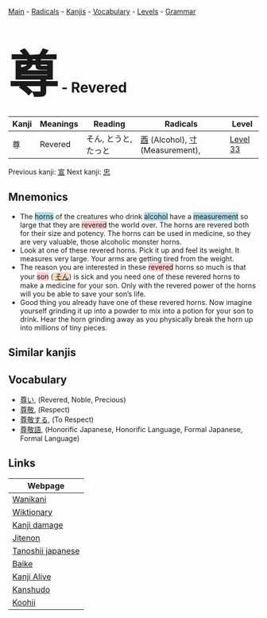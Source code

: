 <style> bigfont {font-size: 100px}</style>
[Main](../index.md) -
[Radicals](../radicals.md) -
[Kanjis](../kanjis.md) -
[Vocabulary](../vocabulary.md) -
[Levels](../levels.md) -
[Grammar](../grammar.md)
# <bigfont> 尊</bigfont> - Revered 

| Kanji | Meanings | Reading | Radicals | Level |
| --- | --- | --- | --- | --- |
| 尊 | Revered | そん, とうと, たっと | [酉](../radicals/酉.md) (Alcohol), [寸](../radicals/寸.md) (Measurement),  | [Level 33](../levels/wk_level33.md) |

Previous kanji: [宣](宣.md) Next kanji: [忠](忠.md) 

## Mnemonics
 * The <span style="background-color:#ADD8E6"> horns</span> of the creatures who drink <span style="background-color:#ADD8E6"> alcohol</span> have a <span style="background-color:#ADD8E6"> measurement</span> so large that they are <span style="background-color:#ffcccb"> revered</span> the world over. The horns are revered both for their size and potency. The horns can be used in medicine, so they are very valuable, those alcoholic monster horns.
* Look at one of these revered horns. Pick it up and feel its weight. It measures very large. Your arms are getting tired from the weight.
* The reason you are interested in these <span style="background-color:#ffcccb"> revered</span> horns so much is that your <span style="background-color:#ffcccb"> son</span> (<span style="background-color:#fed8b1"> [そん](https://jisho.org/search/そん)</span>) is sick and you need one of these revered horns to make a medicine for your son. Only with the revered power of the horns will you be able to save your son’s life.
* Good thing you already have one of these revered horns. Now imagine yourself grinding it up into a powder to mix into a potion for your son to drink. Hear the horn grinding away as you physically break the horn up into millions of tiny pieces.


## Similar kanjis
 


## Vocabulary
 * [尊い](../vocabulary/尊.md), (Revered, Noble, Precious)
* [尊敬](../vocabulary/尊.md), (Respect)
* [尊敬する](../vocabulary/尊.md), (To Respect)
* [尊敬語](../vocabulary/尊.md), (Honorific Japanese, Honorific Language, Formal Japanese, Formal Language)



## Links 

| Webpage |
| --- |
| [Wanikani          ](https://www.wanikani.com/kanji/尊) |
| [Wiktionary        ](https://en.wiktionary.org/wiki/尊) |
| [Kanji damage      ](http://www.kanjidamage.com/kanji/search?utf8=✓&q=尊) |
| [Jitenon           ](https://jitenon.com/kanji/尊) |
| [Tanoshii japanese ](https://www.tanoshiijapanese.com/dictionary/kanji.cfm?k=尊) |
| [Baike             ](https://baike.baidu.com/item/尊) |
| [Kanji Alive       ](https://app.kanjialive.com/尊) |
| [Kanshudo          ](https://www.kanshudo.com/searchmn?q=尊) |
| [Koohii            ](https://kanji.koohii.com/study/kanji/尊) |
